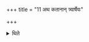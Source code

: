 +++
title = "11 अथ कतानान् त्र्यार्षेयः"

+++

<details><summary>थिते</summary>

अथ कतानां त्र्यार्षेयः । वैश्वामित्र कात्यात्कीलेति । अत्कीलवत्कतवद्विश्वामित्रवदिति ११
</details>
